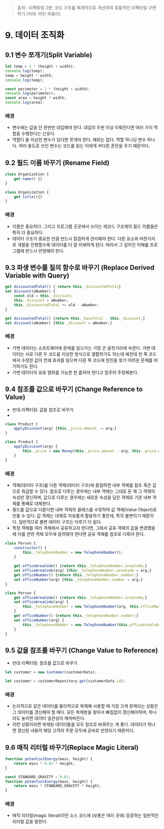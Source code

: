 > 출처 : 리팩토링 2판: 코드 구조를 체계적으로 개선하여 효율적인 리팩터링 구현하기 (저자: 마틴 파울러)

# 9. 데이터 조직화
## 9.1 변수 쪼개기(Split Variable)
```javascript
let temp = 2 * (height + width);
console.log(temp);
temp = height * width;
console.log(temp);
```
```javascript
const perimeter = 2 * (height + width);
console.log(perimeter);
const area = height * width;
console.log(area);
```

### 배경
- 변수에는 값을 단 한번만 대입해야 한다. 대입이 두번 이상 이뤄진다면 여러 가지 역할을 수행한다는 신호다.
- 역할디 둘 이상인 변수가 있다면 쪼개야 한다. 예외는 없다. 역할 하나당 변수 하나다. 여러 용도로 쓰인 변수는 코드를 읽는 이에게 커다른 혼란을 주기 때문이다.

## 9.2 필드 이름 바꾸기 (Rename Field)
```javascript
class Organization {
    get name() {}
}
```
```javascript
class Organization {
    get title(){}
} 
```

### 배경
- 이름은 중요하다. 그리고 프로그램 곳곳에서 쓰이는 레코드 구조체의 필드 이름들은 특히 더 중요하다.
- 데이터 구조가 중요한 만큼 반드시 깔끔하게 관리해야 한다. 다른 요소와 마찬가지로 개발을 진행할수록 데이터를 더 잘 이애하게 된다.
따라서 그 깊어진 이해를 프로그램에 반드시 반영해야 한다.

## 9.3 파생 변수를 질의 함수로 바꾸기 (Replace Derived Variable with Query)
```javascript
get discountedTotal() { return this._discountedTotal}
set discount(aNumber) {
    const old = this._discount;
    this._discount = aNumber;
    this._discountedTotal += old - aNumber;
}
```
```javascript
get discountedTotal() {return this._baseTotal - this._discount;}
set discount(aNumber) {this._discount = aNumber;}
```

### 배경
- 가변 데이터는 소프트웨어에 문제를 일으키는 가장 큰 골칫거리에 속한다. 가변 데이터는 서로 다른 두 코드를 이상한 방식으로 결합하기도 하는데
예컨데 한 쪽 코드에서 수정한 값이 연쇄 효과를 일으켜 다른 쪽 코드에 원인을 찾기 어려운 문제를 야기하기도 한다.
- 가변 데이터의 유효 범위를 가능한 한 좁혀야 한다고 힘주어 주장해본다.

## 9.4 참조를 값으로 바꾸기 (Change Reference to Value)
- 반대 리팩터링: 값을 참조로 바꾸기
- 
```javascript
class Product {
    applyDiscount(arg) {this._price.amount -= arg;}
}
```
```javascript
class Product {
    applyDiscount(arg) {
        this._price = new Money(this._price.amount - arg, this._price.currency);
    }
}
```

### 배경
- 객체(데이터 구조)를 다른 객체(데이터 구조)에 중첩하면 내부 객체를 참조 혹은 값으로 취급할 수 있다. 참조로 다루는 경우에는 내부 객체는 그대로 둔 채 그 객체의 속성만 갱신하며,
값으로 다루는 경우에는 새로운 속성을 담은 객체로 기존 내부 객체를 통째로 대체한다.
- 필드를 값으로 다룬다면 내부 객체의 클래스를 수정하여 값 객체(Value Object)로 만들 수 있다. 값 객체는 대체로 자유롭게 활용하기 좋은데, 특히 불변이기 때문이다.
일반적으로 불변 데이터 구조는 다루기 더 쉽다.
- 특정 객체를 여러 객체에서 공유하고자 한다면, 그래서 공유 객체의 값을 변경했을 때 이를 관련 객체 모두에 알려줘야 한다면 공유 객체를 참조로 다뤄야 한다.

```javascript
class Person {
    constructor() {
        this._telephoneNumber = new TelephoneNumber();
    }
    
    get officeAreaCode() {return this._telephoneNumber.areaCode;}
    set officeAreaCode(arg) {this._telephoneNumber.areaCode = arg;}
    get officeNumber() {return this._telephoneNumber.number;}
    set officeNumber(arg) {this._telephoneNumber.number = arg;}
}
```
```javascript
class Person {
    get officeAreaCode() {return this._telephoneNUmber.areaCode;}
    set officeAreaCode(arg) {
        this._telephoneNumber = new TelephoneNumber(arg, this.officeNumber);
    }
    get officeNumber() {return this._telephoneNumber.number;}
    set officeNumber(arg) {
        this._telephoneNUmber = new TelephoneNumber(this.officeAreaCode, arg);
    }
}
```

## 9.5 값을 참조롤 바꾸기 (Change Value to Reference)
- 반대 리팩터링: 참조를 값으로 바꾸기
```javascript
let customer = new Customer(customerData);
```
```javascript
let customer = customerRepository.get(customerData.id);
```

### 배경
- 논리적으로 같은 데이터를 물리적으로 복제해 사용할 때 가장 크게 문제되는 상황은 그 데이터를 갱신해야 할 때다. 모든 복제본을 찾아서 빠짐없이 갱신해야하며, 하나라도 놓치면
데이터 일관성이 깨져버린다.
- 이런 상황이라면 복제된 데이터들을 모두 참조로 바꿔주는 게 좋다. 데이터가 하나면 갱신된 내용이 해당 고객의 주문 모두에 곧바로 반영되기 때문이다.

## 9.6 매직 리터럴 바꾸기(Replace Magic Literal)
```javascript
function potentialEnergy(mass, height) {
    return mass * 9.81 * height;
}
```
```javascript
const STANDARD_GRAVITY = 9.81;
function potentialEnergy(mass, height) {
    return mass * STANDARD_GRAVITY * height;
}
```

### 배경
- 매직 리터럴(magic literal)이란 소스 코드에 (보통은 여러 곳에) 등장하는 일반적인 리터럴 값을 말한다. 